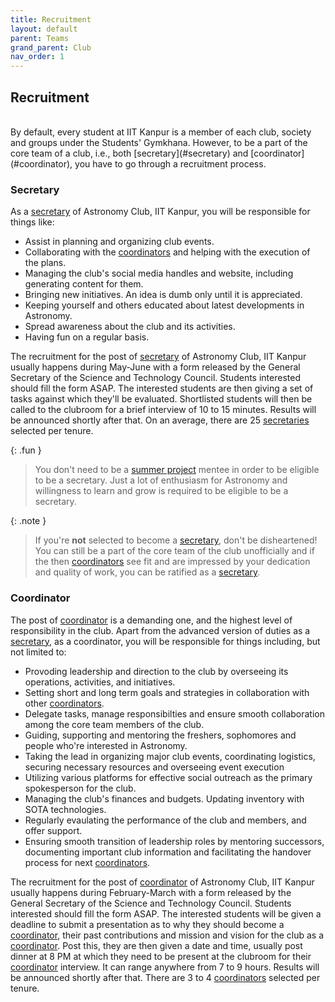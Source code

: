 ```yaml
---
title: Recruitment
layout: default
parent: Teams
grand_parent: Club
nav_order: 1
---
```


## Recruitment

<br />
By default, every student at IIT Kanpur is a member of each club, society and groups under the Students' Gymkhana. However, to be a part of the core team of a club, i.e., both [secretary](#secretary) and [coordinator](#coordinator), you have to go through a recruitment process.

### Secretary

As a [secretary](#secretary) of Astronomy Club, IIT Kanpur, you will be responsible for things like:

- Assist in planning and organizing club events.
- Collaborating with the [coordinators](#coordinator) and helping with the execution of the plans.
- Managing the club's social media handles and website, including generating content for them.
- Bringing new initiatives. An idea is dumb only until it is appreciated.
- Keeping yourself and others educated about latest developments in Astronomy.
- Spread awareness about the club and its activities.
- Having fun on a regular basis.

The recruitment for the post of [secretary](#secretary) of Astronomy Club, IIT Kanpur usually happens during May-June with a form released by the General Secretary of the Science and Technology Council. Students interested should fill the form ASAP. The interested students are then giving a set of tasks against which they'll be evaluated. Shortlisted students will then be called to the clubroom for a brief interview of 10 to 15 minutes. Results will be announced shortly after that. On an average, there are 25 [secretaries](#secretary) selected per tenure.

{: .fun }

> You don't need to be a [summer project](../projects/semester.html) mentee in order to be eligible to be a secretary. Just a lot of enthusiasm for Astronomy and willingness to learn and grow is required to be eligible to be a secretary.

{: .note }

> If you're **not** selected to become a [secretary](#secretary), don't be disheartened! You can still be a part of the core team of the club unofficially and if the then [coordinators](#coordinator) see fit and are impressed by your dedication and quality of work, you can be ratified as a [secretary](#secretary).

### Coordinator

The post of [coordinator](#coordinator) is a demanding one, and the highest level of responsibility in the club. Apart from the advanced version of duties as a [secretary](#secretary), as a coordinator, you will be responsible for things including, but not limited to:

- Provoding leadership and direction to the club by overseeing its operations, activities, and initiatives.
- Setting short and long term goals and strategies in collaboration with other [coordinators](#coordinator).
- Delegate tasks, manage responsibilties and ensure smooth collaboration among the core team members of the club.
- Guiding, supporting and mentoring the freshers, sophomores and people who're interested in Astronomy.
- Taking the lead in organizing major club events, coordinating logistics, securing necessary resources and overseeing event execution
- Utilizing various platforms for effective social outreach as the primary spokesperson for the club.
- Managing the club's finances and budgets. Updating inventory with SOTA technologies.
- Regularly evaulating the performance of the club and members, and offer support.
- Ensuring smooth transition of leadership roles by mentoring successors, documenting important club information and facilitating the handover process for next [coordinators](#coordinator).

The recruitment for the post of [coordinator](#coordinator) of Astronomy Club, IIT Kanpur usually happens during February-March with a form released by the General Secretary of the Science and Technology Council. Students interested should fill the form ASAP. The interested students will be given a deadline to submit a presentation as to why they should become a [coordinator](#coordinator), their past contributions and mission and vision for the club as a [coordinator](#coordinator). Post this, they are then given a date and time, usually post dinner at 8 PM at which they need to be present at the clubroom for their [coordinator](#coordinator) interview. It can range anywhere from 7 to 9 hours. Results will be announced shortly after that. There are 3 to 4 [coordinators](#coordinator) selected per tenure.
